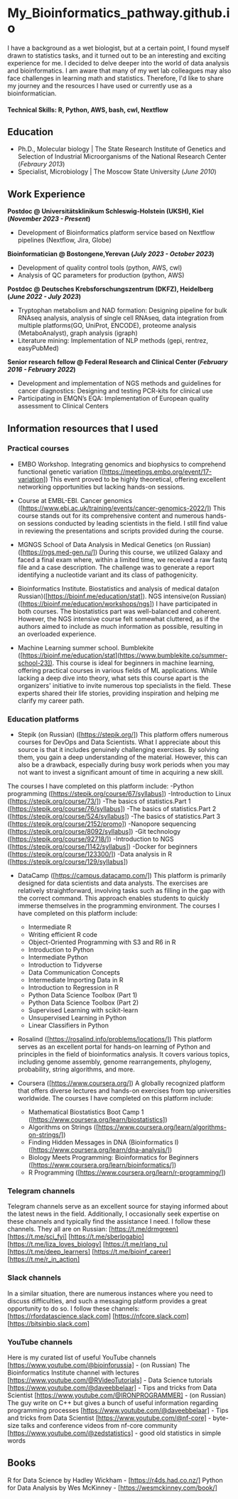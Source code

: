# My_Bioinformatics_pathway.github.io
I have a background as a wet biologist, but at a certain point, I found myself drawn to statistics tasks, and it turned out to be an interesting and exciting experience for me. I decided to delve deeper into the world of data analysis and bioinformatics. I am aware that many of my wet lab colleagues may also face challenges in learning math and statistics. Therefore, I'd like to share my journey and the resources I have used or currently use as a bioinformatician. 

#### Technical Skills: R, Python, AWS, bash, cwl, Nextflow

## Education
- Ph.D., Molecular biology | The State Research Institute of Genetics and Selection of Industrial Microorganisms of the National Research Center (_Febraury 2013_)								       		
- Specialist, Microbiology	| The Moscow State University (_June 2010_)	 			        		


## Work Experience
**Postdoc @ Universitätsklinikum Schleswig-Holstein (UKSH), Kiel (_November 2023 - Present_)**
-  Development of Bioinformatics platform service based on Nextflow pipelines (Nextflow, Jira, Globe)

 **Bioinformatician @ Bostongene,Yerevan (_July 2023 - October 2023_)** 
 -  Development of quality control tools (python, AWS, cwl)
 -  Analysis of QC parameters for production (python, AWS)

**Postdoc @ Deutsches Krebsforschungszentrum (DKFZ), Heidelberg (_June 2022 - July 2023_)**
-  Tryptophan metabolism and NAD formation: Designing pipeline for bulk RNAseq analysis, analysis of single cell
 RNAseq, data integration from multiple platforms(GO, UniProt, ENCODE), proteome analysis (MetaboAnalyst), graph
 analysis (igraph)
- Literature mining: Implementation of NLP methods (gepi, rentrez, easyPubMed)

**Senior research fellow @ Federal Research and Clinical Center (_February 2016 - February 2022_)**
- Development and implementation of NGS methods and guidelines for cancer diagnostics: Designing and testing
 PCR-kits for clinical use
- Participating in EMQN’s EQA: Implementation of European quality assessment to Clinical Centers

## Information resources that I used 

### Practical courses
- EMBO Workshop. Integrating genomics and biophysics to comprehend functional genetic variation ([https://meetings.embo.org/event/17-variation])
  This event proved to be highly theoretical, offering excellent networking opportunities but lacking hands-on sessions.
  
- Course at EMBL-EBI. Cancer genomics ([https://www.ebi.ac.uk/training/events/cancer-genomics-2022/])
  This course stands out for its comprehensive content and numerous hands-on sessions conducted by leading scientists in the field. I still find value in reviewing the presentations and scripts 
  provided during the course.
  
- MGNGS School of Data Analysis in Medical Genetics (on Russian) ([https://ngs.med-gen.ru/])
  During this course, we utilized Galaxy and faced a final exam where, within a limited time, we received a raw fastq file and a case description. The challenge was to generate a report 
  identifying a nucleotide variant and its class of pathogenicity.
  
- Bioinformatics Institute. Biostatistics and analysis of medical data(on Russian)([https://bioinf.me/education/stat]). NGS intensive(on Russian) ([https://bioinf.me/education/workshops/ngs])
  I have participated in both courses. The biostatistics part was well-balanced and coherent. However, the NGS intensive course felt somewhat cluttered, as if the authors aimed to include as 
  much information as possible, resulting in an overloaded experience.
  
- Machine Learning summer school. Bumblekite ([https://bioinf.me/education/stat](https://www.bumblekite.co/summer-school-23]). 
  This course is ideal for beginners in machine learning, offering practical courses in various fields of ML applications. While lacking a deep dive into theory, what sets this course apart is 
  the organizers' initiative to invite numerous top specialists in the field. These experts shared their life stories, providing inspiration and helping me clarify my career path.
  
### Education platforms
- Stepik (on Russian) ([https://stepik.org/])
  This platform offers numerous courses for DevOps and Data Scientists. What I appreciate about this source is that it includes genuinely challenging exercises. By solving them, you gain a deep 
  understanding of the material. However, this can also be a drawback, especially during busy work periods when you may not want to invest a significant amount of time in acquiring a new skill.

The courses I have completed on this platform include:
  -Python programming ([https://stepik.org/course/67/syllabus])
  -Introduction to Linux ([https://stepik.org/course/73/])
  -The basics of statistics.Part 1 ([https://stepik.org/course/76/syllabus])
  -The basics of statistics.Part 2 ([https://stepik.org/course/524/syllabus])
  -The basics of statistics.Part 3 ([https://stepik.org/course/2152/promo])
  -Nanopore sequencing ([https://stepik.org/course/8092/syllabus])
  -Git technology ([https://stepik.org/course/92718/])
  -Introduction to NGS ([https://stepik.org/course/1142/syllabus])
  -Docker for beginners ([https://stepik.org/course/123300/])
  -Data analysis in R ([https://stepik.org/course/129/syllabus])

- DataCamp ([https://campus.datacamp.com/])
  This platform is primarily designed for data scientists and data analysts. The exercises are relatively straightforward, involving tasks such as filling in the gap with the correct command. 
  This approach enables students to quickly immerse themselves in the programming environment.
  The courses I have completed on this platform include:
  - Intermediate R
  - Writing efficient R code
  - Object-Oriented Programming with S3 and R6 in R
  - Introduction to Python
  - Intermediate Python
  - Introduction to Tidyverse
  - Data Communication Concepts
  - Intermediate Importing Data in R
  - Introduction to Regression in R
  - Python Data Science Toolbox (Part 1)
  - Python Data Science Toolbox (Part 2)
  - Supervised Learning with scikit-learn
  - Unsupervised Learning in Python
  - Linear Classifiers in Python
 
- Rosalind ([https://rosalind.info/problems/locations/])
  This platform serves as an excellent portal for hands-on learning of Python and principles in the field of bioinformatics analysis. It covers various topics, including genome assembly, genome 
  rearrangements, phylogeny, probability, string algorithms, and more.

- Coursera ([https://www.coursera.org/])
  A globally recognized platform that offers diverse lectures and hands-on exercises from top universities worldwide.
  The courses I have completed on this platform include:
  - Mathematical Biostatistics Boot Camp 1 ([https://www.coursera.org/learn/biostatistics])
  - Algorithms on Strings ([https://www.coursera.org/learn/algorithms-on-strings/])
  - Finding Hidden Messages in DNA (Bioinformatics I) ([https://www.coursera.org/learn/dna-analysis/])
  - Biology Meets Programming: Bioinformatics for Beginners ([https://www.coursera.org/learn/bioinformatics/])
  - R Programming ([https://www.coursera.org/learn/r-programming/])
  
### Telegram channels
Telegram channels serve as an excellent source for staying informed about the latest news in the field. Additionally, I occasionally seek expertise on these channels and typically find the assistance I need.
I follow these channels. They all are on Russian:
[https://t.me/drmgreen]
[https://t.me/sci_fyi]
[https://t.me/sberlogabio]
[https://t.me/liza_loves_biology]
[https://t.me/rlang_ru]
[https://t.me/deep_learners]
[https://t.me/bioinf_career]
[https://t.me/r_in_action]

### Slack channels
In a similar situation, there are numerous instances where you need to discuss difficulties, and such a messaging platform provides a great opportunity to do so.
I follow these channels:
[https://rfordatascience.slack.com]
[https://nfcore.slack.com]
[https://bitsinbio.slack.com]

### YouTube channels
Here is my curated list of useful YouTube channels
[https://www.youtube.com/@bioinforussia] -  (on Russian) The Bioinformatics Institute channel with lectures 
[https://www.youtube.com/@RVideoTutorials] - Data Science tutorials
[https://www.youtube.com/@daveebbelaar] - Tips and tricks from Data Scientist
[https://www.youtube.com/@IRONPROGRAMMER] - (on Russian) The guy write on C++ but gives a bunch of useful information regarding programming processes
[https://www.youtube.com/@daveebbelaar] - Tips and tricks from Data Scientist
[https://www.youtube.com/@nf-core] - byte-size talks and conference videos from nf-core community
[https://www.youtube.com/@zedstatistics] - good old statistics in simple words

## Books
R for Data Science by Hadley Wickham - [https://r4ds.had.co.nz/]
Python for Data Analysis by Wes McKinney - [https://wesmckinney.com/book/]


